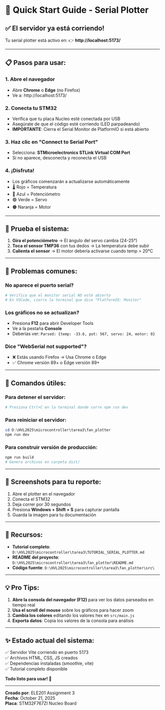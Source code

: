 # 🚀 Quick Start Guide - Serial Plotter

## ✅ El servidor ya está corriendo!

Tu serial plotter está activo en:
👉 **http://localhost:5173/**

---

## 📋 Pasos para usar:

### 1. Abre el navegador
- Abre **Chrome** o **Edge** (no Firefox)
- Ve a: http://localhost:5173/

### 2. Conecta tu STM32
- Verifica que tu placa Nucleo esté conectada por USB
- Asegúrate de que el código esté corriendo (LED parpadeando)
- **IMPORTANTE**: Cierra el Serial Monitor de PlatformIO si está abierto

### 3. Haz clic en "Connect to Serial Port"
- Selecciona: **STMicroelectronics STLink Virtual COM Port**
- Si no aparece, desconecta y reconecta el USB

### 4. ¡Disfruta!
- Los gráficos comenzarán a actualizarse automáticamente
- 🌡️ Rojo = Temperatura
- 🔵 Azul = Potenciómetro  
- 🟢 Verde = Servo
- 🟠 Naranja = Motor

---

## 🧪 Prueba el sistema:

1. **Gira el potenciómetro** → El ángulo del servo cambia (24-25°)
2. **Toca el sensor TMP36** con tus dedos → La temperatura debe subir
3. **Calienta el sensor** → El motor debería activarse cuando temp > 20°C

---

## 🐛 Problemas comunes:

### No aparece el puerto serial?
```powershell
# Verifica que el monitor serial NO esté abierto
# En VSCode, cierra la terminal que dice "PlatformIO: Monitor"
```

### Los gráficos no se actualizan?
- Presiona **F12** para abrir Developer Tools
- Ve a la pestaña **Console**
- Deberías ver: `Parsed: {temp: -33.6, pot: 567, servo: 24, motor: 0}`

### Dice "WebSerial not supported"?
- ❌ Estás usando Firefox → Usa Chrome o Edge
- ✅ Chrome versión 89+ o Edge versión 89+

---

## 🎯 Comandos útiles:

### Para detener el servidor:
```powershell
# Presiona Ctrl+C en la terminal donde corre npm run dev
```

### Para reiniciar el servidor:
```powershell
cd D:\HVL2025\microcontroller\tarea3\fan_plotter
npm run dev
```

### Para construir versión de producción:
```powershell
npm run build
# Genera archivos en carpeta dist/
```

---

## 📸 Screenshots para tu reporte:

1. Abre el plotter en el navegador
2. Conecta el STM32
3. Deja correr por 30 segundos
4. Presiona **Windows + Shift + S** para capturar pantalla
5. Guarda la imagen para tu documentación

---

## 🔗 Recursos:

- **Tutorial completo**: `D:\HVL2025\microcontroller\tarea3\TUTORIAL_SERIAL_PLOTTER.md`
- **README del proyecto**: `D:\HVL2025\microcontroller\tarea3\fan_plotter\README.md`
- **Código fuente**: `D:\HVL2025\microcontroller\tarea3\fan_plotter\src\`

---

## 💡 Pro Tips:

1. **Abre la consola del navegador (F12)** para ver los datos parseados en tiempo real
2. **Usa el scroll del mouse** sobre los gráficos para hacer zoom
3. **Cambia los colores** editando los valores hex en `src/main.js`
4. **Exporta datos**: Copia los valores de la consola para análisis

---

## ✨ Estado actual del sistema:

✅ Servidor Vite corriendo en puerto 5173  
✅ Archivos HTML, CSS, JS creados  
✅ Dependencias instaladas (smoothie, vite)  
✅ Tutorial completo disponible  

**Todo listo para usar! 🎉**

---

**Creado por**: ELE201 Assignment 3  
**Fecha**: October 21, 2025  
**Placa**: STM32F767ZI Nucleo Board
